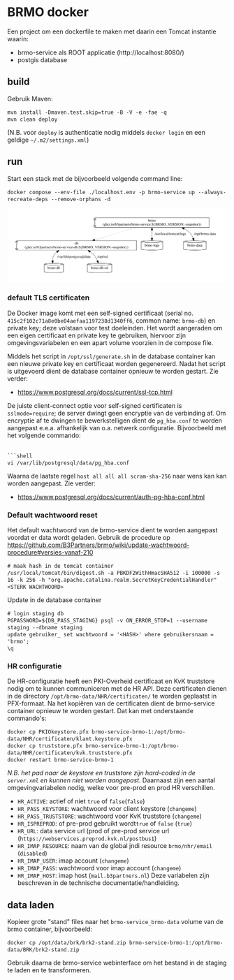 # BRMO docker

Een project om een dockerfile te maken met daarin een Tomcat instantie waarin:

- brmo-service als ROOT applicatie (http://localhost:8080/)
- postgis database

## build

Gebruik Maven:

```
mvn install -Dmaven.test.skip=true -B -V -e -fae -q
mvn clean deploy
```

(N.B. voor `deploy` is authenticatie nodig middels `docker login` en een geldige `~/.m2/settings.xml`)

## run

Start een stack met de bijvoorbeeld volgende command line:

```shell
docker compose --env-file ./localhost.env -p brmo-service up --always-recreate-deps --remove-orphans -d
```

![deployment diagram](docker-compose.svg)

### default TLS certificaten

De Docker image komt met een self-signed certificaat (serial no. `415c2f102c71a8e0be04aefaa1197238d1340ff6`,
common name: `brmo-db`) en private key; deze volstaan voor test doeleinden.
Het wordt aangeraden om een eigen certificaat en private key te gebruiken, hiervoor zijn omgevingsvariabelen en een
apart volume voorzien in de compose file.

Middels het script in `/opt/ssl/generate.sh` in de database container kan een nieuwe private key en certificaat worden
gegenereerd. Nadat het script is uitgevoerd dient de database container opnieuw te worden gestart.
Zie verder: 
- https://www.postgresql.org/docs/current/ssl-tcp.html

De juiste client-connect optie voor self-signed certificaten is `sslmode=require`; de server dwingt geen encryptie
van de verbinding af. Om encryptie af te dwingen te bewerkstelligen dient de `pg_hba.conf` te worden aangepast e.e.a.
afhankelijk van o.a. netwerk configuratie.
Bijvoorbeeld met het volgende commando:

```shell

```shell
vi /var/lib/postgresql/data/pg_hba.conf
```
Waarna de laatste regel `host all all all scram-sha-256` naar wens kan kan worden aangepast. Zie verder:
- https://www.postgresql.org/docs/current/auth-pg-hba-conf.html

### Default wachtwoord reset

Het default wachtwoord van de brmo-service dient te worden aangepast voordat er data wordt geladen.
Gebruik de procedure op https://github.com/B3Partners/brmo/wiki/update-wachtwoord-procedure#versies-vanaf-210

```shell
# maak hash in de tomcat container
/usr/local/tomcat/bin/digest.sh -a PBKDF2WithHmacSHA512 -i 100000 -s 16 -k 256 -h "org.apache.catalina.realm.SecretKeyCredentialHandler" <STERK WACHTWOORD>
```

Update in de database container

```shell
# login staging db
PGPASSWORD=${DB_PASS_STAGING} psql -v ON_ERROR_STOP=1 --username staging --dbname staging
update gebruiker_ set wachtwoord = '<HASH>' where gebruikersnaam = 'brmo';
\q
```

### HR configuratie

De HR-configuratie heeft een PKI-Overheid certificaat en KvK truststore nodig om te kunnen communiceren met de HR API. 
Deze certificaten dienen in de directory `/opt/brmo-data/NHR/certificaten/` te worden geplaatst in PFX-formaat.
Na het kopiëren van de certificaten dient de brmo-service container opnieuw te worden gestart.
Dat kan met onderstaande commando's:

```shell
docker cp PKIOkeystore.pfx brmo-service-brmo-1:/opt/brmo-data/NHR/certificaten/klant.keystore.pfx
docker cp truststore.pfx brmo-service-brmo-1:/opt/brmo-data/NHR/certificaten/kvk.truststore.pfx
docker restart brmo-service-brmo-1
```
_N.B. het pad naar de keystore en truststore zijn hard-coded in de `server.xml` en kunnen niet worden aangepast._
Daarnaast zijn een aantal omgevingvariabelen nodig, welke voor pre-prod en prod HR verschillen.
- `HR_ACTIVE`: actief of niet `true` of `false`(`false`)
- `HR_PASS_KEYSTORE`: wachtwoord voor client keystore (`changeme`)
- `HR_PASS_TRUSTSTORE`: wachtwoord voor KvK truststore (`changeme`)
- `HR_ISPREPROD`: of pre-prod gebruikt wordt`true` of `false` (`true`)
- `HR_URL`: data service url (prod of pre-prod service url (`https://webservices.preprod.kvk.nl/postbus1`)
- `HR_IMAP_RESOURCE`: naam van de global jndi resource `brmo/nhr/email` (`disabled`)
- `HR_IMAP_USER`: imap account (`changeme`)
- `HR_IMAP_PASS`: wachtwoord voor imap account (`changeme`)
- `HR_IMAP_HOST`: imap host (`mail.b3partners.nl`)
Deze variabelen zijn beschreven in de technische documentatie/handleiding.


## data laden

Kopieer grote "stand" files naar het `brmo-service_brmo-data` volume van de brmo container, bijvoorbeeld:

```shell
docker cp /opt/data/brk/brk2-stand.zip brmo-service-brmo-1:/opt/brmo-data/BRK/brk2-stand.zip
``` 

Gebruik daarna de brmo-service webinterface om het bestand in de staging te laden en te transformeren.